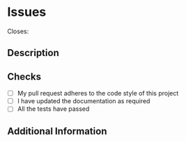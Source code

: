 
# Issues

<!--
Please make sure that the pull request is limited to one type (docs, feature, etc.) and keep it as small as possible. You can open multiple prs instead of opening a huge one.
If this pull request closes an issue, please mention the issue number below
-->

Closes:

## Description

## Checks

- [ ] My pull request adheres to the code style of this project
- [ ] I have updated the documentation as required
- [ ] All the tests have passed

## Additional Information

